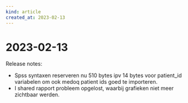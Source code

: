 ```yaml
---
kind: article
created_at: 2023-02-13
---
```


# 2023-02-13

Release notes:

* Spss syntaxen reserveren nu 510 bytes ipv 14 bytes voor patient_id variabelen om ook medoq patient ids goed te importeren.
* I shared rapport probleem opgelost, waarbij grafieken niet meer zichtbaar werden.
